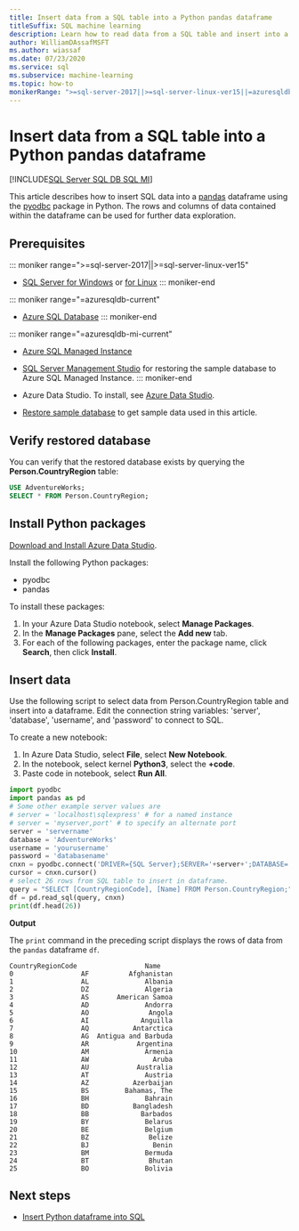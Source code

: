 ```yaml
---
title: Insert data from a SQL table into a Python pandas dataframe
titleSuffix: SQL machine learning
description: Learn how to read data from a SQL table and insert into a pandas dataframe using Python.
author: WilliamDAssafMSFT
ms.author: wiassaf
ms.date: 07/23/2020
ms.service: sql
ms.subservice: machine-learning
ms.topic: how-to
monikerRange: ">=sql-server-2017||>=sql-server-linux-ver15||=azuresqldb-mi-current||=azuresqldb-current"
---
```

# Insert data from a SQL table into a Python pandas dataframe
[!INCLUDE[SQL Server SQL DB SQL MI](../../includes/applies-to-version/sql-asdb-asdbmi.md)]

This article describes how to insert SQL data into a [pandas](https://pandas.pydata.org/) dataframe using the [pyodbc](../../connect/python/pyodbc/python-sql-driver-pyodbc.md) package in Python. The rows and columns of data contained within the dataframe can be used for further data exploration.

## Prerequisites

::: moniker range=">=sql-server-2017||>=sql-server-linux-ver15"
* [SQL Server for Windows](../../database-engine/install-windows/install-sql-server.md) or [for Linux](../../linux/sql-server-linux-overview.md)
::: moniker-end

::: moniker range="=azuresqldb-current"
* [Azure SQL Database](/azure/sql-database/sql-database-get-started-portal)
::: moniker-end

::: moniker range="=azuresqldb-mi-current"
* [Azure SQL Managed Instance](/azure/azure-sql/managed-instance/instance-create-quickstart)

* [SQL Server Management Studio](../../ssms/download-sql-server-management-studio-ssms.md) for restoring the sample database to Azure SQL Managed Instance.
::: moniker-end

* Azure Data Studio. To install, see [Azure Data Studio](../../azure-data-studio/what-is-azure-data-studio.md).

* [Restore sample database](../../samples/adventureworks-install-configure.md) to get sample data used in this article.

## Verify restored database

You can verify that the restored database exists by querying the **Person.CountryRegion** table:

```sql
USE AdventureWorks;
SELECT * FROM Person.CountryRegion;
```

## Install Python packages

[Download and Install Azure Data Studio](../../azure-data-studio/download-azure-data-studio.md).

Install the following Python packages:
  * pyodbc
  * pandas

  To install these packages:

  1. In your Azure Data Studio notebook, select **Manage Packages**.
  2. In the **Manage Packages** pane, select the **Add new** tab.
  3. For each of the following packages, enter the package name, click **Search**, then click **Install**.

## Insert data

Use the following script to select data from Person.CountryRegion table and insert into a dataframe. Edit the connection string variables: 'server', 'database', 'username', and 'password' to connect to SQL.

To create a new notebook:

1. In Azure Data Studio, select **File**, select **New Notebook**.
2. In the notebook, select kernel **Python3**, select the **+code**.
3. Paste code in notebook, select **Run All**.

```python
import pyodbc
import pandas as pd
# Some other example server values are
# server = 'localhost\sqlexpress' # for a named instance
# server = 'myserver,port' # to specify an alternate port
server = 'servername' 
database = 'AdventureWorks' 
username = 'yourusername' 
password = 'databasename'  
cnxn = pyodbc.connect('DRIVER={SQL Server};SERVER='+server+';DATABASE='+database+';UID='+username+';PWD='+ password)
cursor = cnxn.cursor()
# select 26 rows from SQL table to insert in dataframe.
query = "SELECT [CountryRegionCode], [Name] FROM Person.CountryRegion;"
df = pd.read_sql(query, cnxn)
print(df.head(26))
```

**Output**

The `print` command in the preceding script displays the rows of data from the `pandas` dataframe `df`.

```text
CountryRegionCode                 Name
0                 AF          Afghanistan
1                 AL              Albania
2                 DZ              Algeria
3                 AS       American Samoa
4                 AD              Andorra
5                 AO               Angola
6                 AI             Anguilla
7                 AQ           Antarctica
8                 AG  Antigua and Barbuda
9                 AR            Argentina
10                AM              Armenia
11                AW                Aruba
12                AU            Australia
13                AT              Austria
14                AZ           Azerbaijan
15                BS         Bahamas, The
16                BH              Bahrain
17                BD           Bangladesh
18                BB             Barbados
19                BY              Belarus
20                BE              Belgium
21                BZ               Belize
22                BJ                Benin
23                BM              Bermuda
24                BT               Bhutan
25                BO              Bolivia
```

## Next steps

+ [Insert Python dataframe into SQL](../data-exploration/python-dataframe-sql-server.md)

